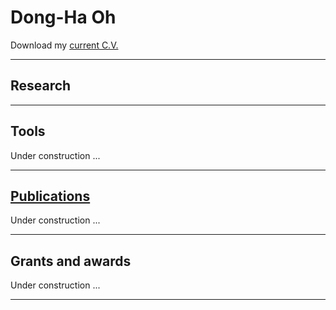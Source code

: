 # Dong-Ha Oh
Download my [current C.V.](https://www.dropbox.com/s/lzzruamgbx2cx6k/Dong-Ha_Oh_CV_2021Dec_full.pdf?dl=0) 
___
## Research
___
## Tools
Under construction ...
___
## [Publications](ohdongha_publication.md)
Under construction ...
___
## Grants and awards
Under construction ...
___
